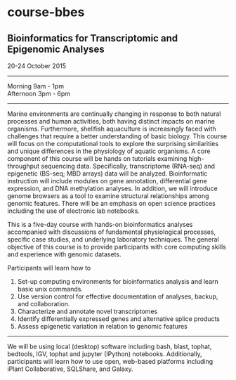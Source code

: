 # course-bbes

## Bioinformatics for Transcriptomic and Epigenomic Analyses

20-24 October 2015

---
Morning 9am - 1pm    
Afternoon 3pm - 6pm

---
Marine environments are continually changing in response to both natural processes and human activities, both having distinct impacts on marine organisms. Furthermore, shellfish aquaculture is increasingly faced with challenges that require a better understanding of basic biology. This course will focus on the computational tools to explore the surprising similarities and unique differences in the physiology of aquatic organisms. A core component of this course will be hands on tutorials examining high-throughput sequencing data. Specifically, transcriptome (RNA-seq) and epigenetic (BS-seq; MBD arrays) data will be analyzed. Bioinformatic instruction will include modules on gene annotation, differential gene expression, and DNA methylation analyses. In addition, we will introduce genome browsers as a tool to examine structural relationships among genomic features. There will be an emphasis on open science practices including the use of electronic lab notebooks.       

This is a five-day course with hands-on bioinformatics analyses accompanied with discussions of fundamental physiological processes, specific case studies, and underlying laboratory techniques. The general objective of this course is to provide participants with core computing skills and experience with genomic datasets.         

Participants will learn how to        
1) Set-up computing environments for bioinformatics analysis and learn basic unix commands.         
2) Use version control for effective documentation of analyses, backup, and collaboration.        
3) Characterize and annotate novel transcriptomes          
4) Identify differentially expressed genes and alternative splice products        
5) Assess epigenetic variation in relation to genomic features       

---

We will be using local (desktop) software including bash, blast, tophat, bedtools, IGV, tophat and jupyter (IPython) notebooks. Additionally, participants will learn how to use open, web-based platforms including iPlant Collaborative, SQLShare, and Galaxy.
